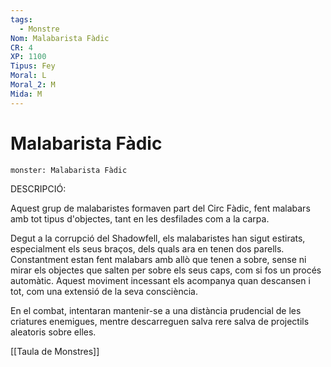 ```yaml
---
tags:
  - Monstre
Nom: Malabarista Fàdic
CR: 4
XP: 1100
Tipus: Fey
Moral: L
Moral_2: M
Mida: M
---
```

# Malabarista Fàdic

```statblock
monster: Malabarista Fàdic
```

DESCRIPCIÓ:

Aquest grup de malabaristes formaven part del Circ Fàdic, fent malabars amb tot tipus d'objectes, tant en les desfilades com a la carpa. 

Degut a la corrupció del Shadowfell, els malabaristes han sigut estirats, especialment els seus braços, dels quals ara en tenen dos parells. Constantment estan fent malabars amb allò que tenen a sobre, sense ni mirar els objectes que salten per sobre els seus caps, com si fos un procés automàtic. Aquest moviment incessant els acompanya quan descansen i tot, com una extensió de la seva consciència.

En el combat, intentaran mantenir-se a una distància prudencial de les criatures enemigues, mentre descarreguen salva rere salva de projectils aleatoris sobre elles.

[[Taula de Monstres]]



